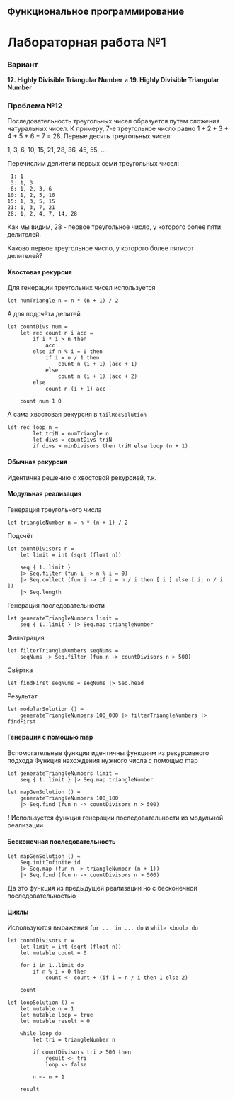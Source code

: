 ## Функциональное программирование
# Лабораторная работа №1

### Вариант

**12. Highly Divisible Triangular Number** и **19. Highly Divisible Triangular Number**

### Проблема №12
Последовательность треугольных чисел образуется путем сложения натуральных чисел. К примеру, 7-е треугольное число равно 1 + 2 + 3 + 4 + 5 + 6 + 7 = 28. Первые десять треугольных чисел:

1, 3, 6, 10, 15, 21, 28, 36, 45, 55, ...

Перечислим делители первых семи треугольных чисел:

     1: 1
     3: 1, 3
     6: 1, 2, 3, 6
    10: 1, 2, 5, 10
    15: 1, 3, 5, 15
    21: 1, 3, 7, 21
    28: 1, 2, 4, 7, 14, 28 

Как мы видим, 28 - первое треугольное число, у которого более пяти делителей.

Каково первое треугольное число, у которого более пятисот делителей?

#### Хвостовая рекурсия
Для генерации треугольних чисел используется

```
let numTriangle n = n * (n + 1) / 2
```

А для подсчёта делитей
```
let countDivs num =
    let rec count n i acc =
        if i * i > n then
            acc
        else if n % i = 0 then
            if i = n / 1 then
                count n (i + 1) (acc + 1)
            else
                count n (i + 1) (acc + 2)
        else
            count n (i + 1) acc

    count num 1 0
```

А сама хвостовая рекурсия в ```tailRecSolution```
```
let rec loop n =
        let triN = numTriangle n
        let divs = countDivs triN
        if divs > minDivisors then triN else loop (n + 1)
```

#### Обычная рекурсия
Идентична решению с хвостовой рекурсией, т.к. 

#### Модульная реализация

Генерация треугольного числа
```
let triangleNumber n = n * (n + 1) / 2
```
Подсчёт
```
let countDivisors n =
    let limit = int (sqrt (float n))

    seq { 1..limit }
    |> Seq.filter (fun i -> n % i = 0)
    |> Seq.collect (fun i -> if i = n / i then [ i ] else [ i; n / i ])
    |> Seq.length
```
Генерация последовательности
```
let generateTriangleNumbers limit =
    seq { 1..limit } |> Seq.map triangleNumber
```
Фильтрация
```
let filterTriangleNumbers seqNums =
    seqNums |> Seq.filter (fun n -> countDivisors n > 500)
```
Свёртка
```
let findFirst seqNums = seqNums |> Seq.head
```
Результат
```
let modularSolution () =
    generateTriangleNumbers 100_000 |> filterTriangleNumbers |> findFirst
```

#### Генерация с помощью map
Вспомогательные функции идентичны функциям из рекурсивного подхода
Функция нахождения нужного числа с помощью map

```
let generateTriangleNumbers limit =
    seq { 1..limit } |> Seq.map triangleNumber

let mapGenSolution () =
    generateTriangleNumbers 100_100
    |> Seq.find (fun n -> countDivisors n > 500)
```

**!** Используется функция генерации последовательности из модульной реализации

#### Бесконечная последовательность
```
let mapGenSolution () =
    Seq.initInfinite id
    |> Seq.map (fun n -> triangleNumber (n + 1))
    |> Seq.find (fun n -> countDivisors n > 500)
```

Да это функция из предыдущей реализации но с бесконечной последовательностью

#### Циклы
Используются выражения ```for ... in ... do``` и ```while <bool> do```
```
let countDivisors n =
    let limit = int (sqrt (float n))
    let mutable count = 0

    for i in 1..limit do
        if n % i = 0 then
            count <- count + (if i = n / i then 1 else 2)

    count

let loopSolution () =
    let mutable n = 1
    let mutable loop = true
    let mutable result = 0

    while loop do
        let tri = triangleNumber n

        if countDivisors tri > 500 then
            result <- tri
            loop <- false

        n <- n + 1

    result
```
